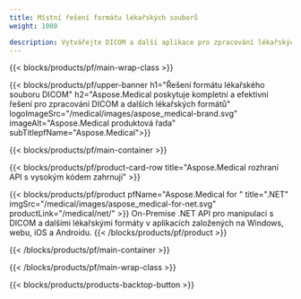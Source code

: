 ```yaml
---
title: Místní řešení formátu lékařských souborů 
weight: 1000

description: Vytvářejte DICOM a další aplikace pro zpracování lékařských formátů pomocí Aspose Medical On-Premise API
---
```


{{< blocks/products/pf/main-wrap-class >}}

{{< blocks/products/pf/upper-banner h1="Řešení formátu lékařského souboru DICOM" h2="Aspose.Medical poskytuje kompletní a efektivní řešení pro zpracování DICOM a dalších lékařských formátů" logoImageSrc="/medical/images/aspose_medical-brand.svg" imageAlt="Aspose.Medical produktová řada" subTitlepfName="Aspose.Medical">}}

{{< blocks/products/pf/main-container >}}

{{< blocks/products/pf/product-card-row title="Aspose.Medical rozhraní API s vysokým kódem zahrnují" >}}

{{< blocks/products/pf/product pfName="Aspose.Medical for " title=".NET" imgSrc="/medical/images/aspose_medical-for-net.svg" productLink="/medical/net/" >}}
On-Premise .NET API pro manipulaci s DICOM a dalšími lékařskými formáty v aplikacích založených na Windows, webu, iOS a Androidu.
{{< /blocks/products/pf/product >}}

{{< /blocks/products/pf/main-container >}}

{{< /blocks/products/pf/main-wrap-class >}}

{{< blocks/products/products-backtop-button >}}